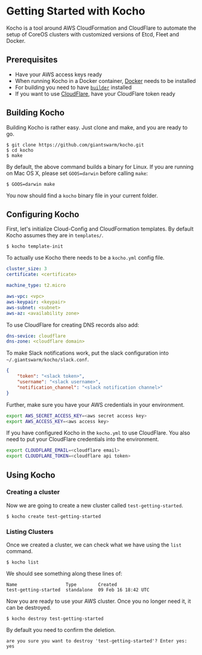 # Getting Started with Kocho

Kocho is a tool around AWS CloudFormation and CloudFlare to automate the setup
of CoreOS clusters with customized versions of Etcd, Fleet and Docker.

## Prerequisites

 * Have your AWS access keys ready
 * When running Kocho in a Docker container, [Docker](https://docs.docker.com/engine/installation/) needs to be installed
 * For building you need to have [`builder`](https://github.com/giantswarm/builder) installed
 * If you want to use [CloudFlare](https://www.cloudflare.com), have your CloudFlare token ready

## Building Kocho

Building Kocho is rather easy. Just clone and make, and you are ready to go.

```nohighlight
$ git clone https://github.com/giantswarm/kocho.git
$ cd kocho
$ make
```

By default, the above command builds a binary for Linux. If you are running on Mac OS X,
please set `GOOS=darwin` before calling `make`:

```nohighlight
$ GOOS=darwin make
```

You now should find a `kocho` binary file in your current folder.

## Configuring Kocho

First, let's initialize Cloud-Config and CloudFormation templates. By default
Kocho assumes they are in `templates/`.

```nohighlight
$ kocho template-init
```

To actually use Kocho there needs to be a `kocho.yml` config file.

```yaml
cluster_size: 3
certificate: <certificate>

machine_type: t2.micro

aws-vpc: <vpc>
aws-keypair: <keypair>
aws-subnet: <subnet>
aws-az: <availability zone>
```

To use CloudFlare for creating DNS records also add:

```yaml
dns-sevice: cloudflare
dns-zone: <cloudflare domain>
```

To make Slack notifications work, put the slack configuration into `~/.giantswarm/kocho/slack.conf`.

```json
{
    "token": "<slack token>",
    "username": "<slack username>",
    "notification_channel": "<slack notification channel>"
}
```

Further, make sure you have your AWS credentials in your environment.

```bash
export AWS_SECRET_ACCESS_KEY=<aws secret access key>
export AWS_ACCESS_KEY=<aws access key>
```

If you have configured Kocho in the `kocho.yml` to use CloudFlare. You also need to put your CloudFlare credentials into the environment.

```bash
export CLOUDFLARE_EMAIL=<cloudflare email>
export CLOUDFLARE_TOKEN=<cloudflare api token>
```

## Using Kocho

### Creating a cluster

Now we are going to create a new cluster called `test-getting-started`.

```nohighlight
$ kocho create test-getting-started
```

### Listing Clusters

Once we created a cluster, we can check what we have using the `list` command.

```nohighlight
$ kocho list
```

We should see something along these lines of:

```nohighlight
Name                  Type        Created
test-getting-started  standalone  09 Feb 16 18:42 UTC
```

Now you are ready to use your AWS cluster. Once you no longer need it, it can be destroyed.

```nohighlight
$ kocho destroy test-getting-started
```

By default you need to confirm the deletion.

```nohighlight
are you sure you want to destroy 'test-getting-started'? Enter yes: yes
```
